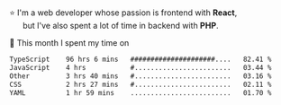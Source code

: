 ⭐ I'm a web developer whose passion is frontend with <b>React</b>,<br/>
&nbsp; &nbsp; &nbsp; but I've also spent a lot of time in backend with <b>PHP</b>.

📅 This month I spent my time on

<!--START_SECTION:waka-->

```txt
TypeScript    96 hrs 6 mins   #####################....   82.41 %
JavaScript    4 hrs           #........................   03.44 %
Other         3 hrs 40 mins   #........................   03.16 %
CSS           2 hrs 27 mins   #........................   02.11 %
YAML          1 hr 59 mins    .........................   01.70 %
```

<!--END_SECTION:waka-->
